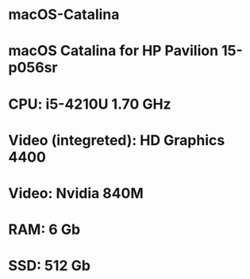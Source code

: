 # macOS-Catalina

# macOS Catalina for HP Pavilion 15-p056sr

# CPU: i5-4210U 1.70 GHz
# Video (integreted): HD Graphics 4400
# Video: Nvidia 840M
# RAM: 6 Gb
# SSD: 512 Gb
